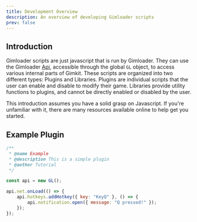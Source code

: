 ```yaml
---
title: Development Overview
description: An overview of developing Gimloader scripts
prev: false
---
```


## Introduction

Gimloader scripts are just javascript that is run by Gimloader. They can use the Gimloader [Api](/development/api), accessible through the global `GL` object, to access various internal parts of Gimkit. These scripts are organized into two different types: Plugins and Libraries. Plugins are individual scripts that the user can enable and disable to modify their game. Libraries provide utility functions to plugins, and cannot be directly enabled or disabled by the user.

This introduction assumes you have a solid grasp on Javascript. If you're unfamiliar with it, there are many resources available online to help get you started.

## Example Plugin

```js
/**
 * @name Example
 * @description This is a simple plugin
 * @author Tutorial
 */

const api = new GL();

api.net.onLoad(() => {
    api.hotkeys.addHotkey({ key: "KeyQ" }, () => {
        api.notification.open({ message: "Q pressed!" });
    });
});
```